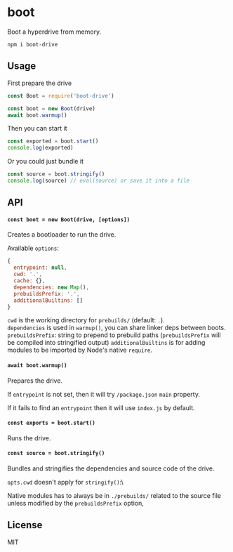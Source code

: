 # boot

Boot a hyperdrive from memory.

```
npm i boot-drive
```

## Usage
First prepare the drive
```js
const Boot = require('boot-drive')

const boot = new Boot(drive)
await boot.warmup()
```

Then you can start it
```js
const exported = boot.start()
console.log(exported)
```

Or you could just bundle it
```js
const source = boot.stringify()
console.log(source) // eval(source) or save it into a file
```

## API

#### `const boot = new Boot(drive, [options])`

Creates a bootloader to run the drive.

Available `options`:
```js
{
  entrypoint: null,
  cwd: '.',
  cache: {},
  dependencies: new Map(),
  prebuildsPrefix: '.',
  additionalBuiltins: []
}
```

`cwd` is the working directory for `prebuilds/` (default: `.`).\
`dependencies` is used in `warmup()`, you can share linker deps between boots.\
`prebuildsPrefix`: string to prepend to prebuild paths (`prebuildsPrefix` will be compiled into stringified output)
`additionalBuiltins` is for adding modules to be imported by Node's native `require`.

#### `await boot.warmup()`

Prepares the drive.

If `entrypoint` is not set, then it will try `/package.json` `main` property.

If it fails to find an `entrypoint` then it will use `index.js` by default.

#### `const exports = boot.start()`

Runs the drive.

#### `const source = boot.stringify()`

Bundles and stringifies the dependencies and source code of the drive.

`opts.cwd` doesn't apply for `stringify()`:\

Native modules has to always be in `./prebuilds/` related to the source file unless modified by the `prebuildsPrefix` option,

## License
MIT
